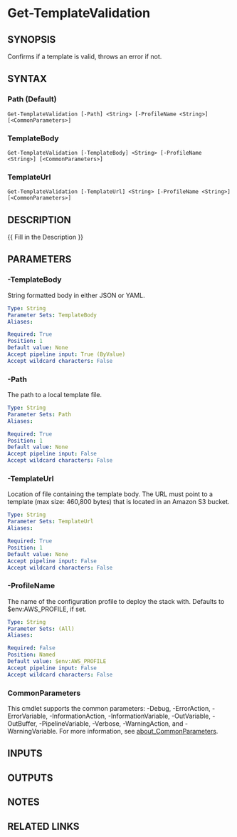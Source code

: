 # Get-TemplateValidation

## SYNOPSIS
Confirms if a template is valid, throws an error if not.

## SYNTAX

### Path (Default)
```
Get-TemplateValidation [-Path] <String> [-ProfileName <String>] [<CommonParameters>]
```

### TemplateBody
```
Get-TemplateValidation [-TemplateBody] <String> [-ProfileName <String>] [<CommonParameters>]
```

### TemplateUrl
```
Get-TemplateValidation [-TemplateUrl] <String> [-ProfileName <String>] [<CommonParameters>]
```

## DESCRIPTION
{{ Fill in the Description }}

## PARAMETERS

### -TemplateBody
String formatted body in either JSON or YAML.

```yaml
Type: String
Parameter Sets: TemplateBody
Aliases:

Required: True
Position: 1
Default value: None
Accept pipeline input: True (ByValue)
Accept wildcard characters: False
```

### -Path
The path to a local template file.

```yaml
Type: String
Parameter Sets: Path
Aliases:

Required: True
Position: 1
Default value: None
Accept pipeline input: False
Accept wildcard characters: False
```

### -TemplateUrl
Location of file containing the template body.
The URL must point to a template (max size: 460,800 bytes) that is located in an Amazon S3 bucket.

```yaml
Type: String
Parameter Sets: TemplateUrl
Aliases:

Required: True
Position: 1
Default value: None
Accept pipeline input: False
Accept wildcard characters: False
```

### -ProfileName
The name of the configuration profile to deploy the stack with.
Defaults to $env:AWS_PROFILE, if set.

```yaml
Type: String
Parameter Sets: (All)
Aliases:

Required: False
Position: Named
Default value: $env:AWS_PROFILE
Accept pipeline input: False
Accept wildcard characters: False
```

### CommonParameters
This cmdlet supports the common parameters: -Debug, -ErrorAction, -ErrorVariable, -InformationAction, -InformationVariable, -OutVariable, -OutBuffer, -PipelineVariable, -Verbose, -WarningAction, and -WarningVariable. For more information, see [about_CommonParameters](http://go.microsoft.com/fwlink/?LinkID=113216).

## INPUTS

## OUTPUTS

## NOTES

## RELATED LINKS
